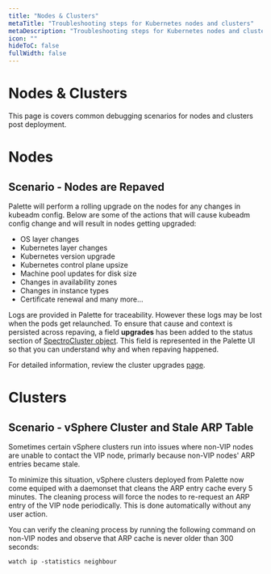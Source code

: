 ```yaml
---
title: "Nodes & Clusters"
metaTitle: "Troubleshooting steps for Kubernetes nodes and clusters"
metaDescription: "Troubleshooting steps for Kubernetes nodes and clusters when managed by Palette."
icon: ""
hideToC: false
fullWidth: false
---
```


# Nodes & Clusters

This page is covers common debugging scenarios for nodes and clusters post deployment.

# Nodes

## Scenario - Nodes are Repaved

Palette will perform a rolling upgrade on the nodes for any changes in kubeadm config. Below are some of the actions that will cause kubeadm config change and will result in nodes getting upgraded:
* OS layer changes
* Kubernetes layer changes
* Kubernetes version upgrade
* Kubernetes control plane upsize
* Machine pool updates for disk size
* Changes in availability zones
* Changes in instance types
* Certificate renewal and many more...

Logs are provided in Palette for traceability. However these logs may be lost when the pods get relaunched. To ensure that cause and context is persisted across repaving, a field **upgrades** has been added to the status section of [SpectroCluster object](https://docs.spectrocloud.com/api/v1/clusters/). This field is represented in the Palette UI so that you can understand why and when repaving happened.

For detailed information, review the cluster upgrades [page](/clusters/#clusterupgradedetails).



# Clusters

## Scenario -  vSphere Cluster and Stale ARP Table
Sometimes certain vSphere clusters run into issues where non-VIP nodes are unable to contact the VIP node, primarly because non-VIP nodes' ARP entries became stale.

To minimize this situation, vSphere clusters deployed from Palette now come equiped with a daemonset that cleans the ARP entry cache every 5 minutes. The cleaning process will force the nodes to re-request an ARP entry of the VIP node periodically. This is done automatically without any user action.

You can verify the cleaning process by running the following command on non-VIP nodes and observe that ARP cache is never older than 300 seconds:

```
watch ip -statistics neighbour
```

<br />